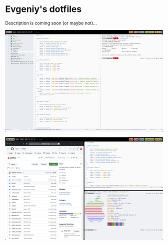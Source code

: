 # Evgeniy's dotfiles

Description is coming soon (or maybe not)...

![](Screenshot%202023-11-14%20at%2022.22.54.png)

![](Screenshot%202023-11-14%20at%2022.25.46.png)


